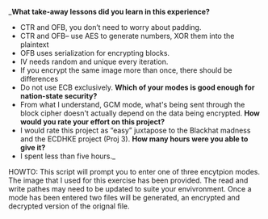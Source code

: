 _**What take-away lessons did you learn in this experience?**
+ CTR and OFB, you don’t need to worry about padding.
+ CTR and OFB– use AES to generate numbers, XOR them into the plaintext
+ OFB uses serialization for encrypting blocks.
+ IV needs random and unique every iteration. 
+ If you encrypt the same image more than once, there should be differences
+ Do not use ECB exclusively.
**Which of your modes is good enough for nation-state security?**
+ From what I understand, GCM mode, what's being sent through the block cipher doesn't actually depend on the data being encrypted.
**How would you rate your effort on this project?**
+ I would rate this project as “easy” juxtapose to the Blackhat madness and the ECDHKE project (Proj 3).
**How many hours were you able to give it?**
+ I spent less than five hours._

HOWTO:
This script will prompt you to enter one of three encytpion modes.
The image that I used for this exercise has been provided.
The read and write pathes may need to be updated to suite your envivronment.
Once a mode has been entered two files will be generated, an encrypted and decrypted version of the orignal file.
